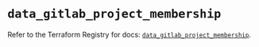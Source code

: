 # `data_gitlab_project_membership`

Refer to the Terraform Registry for docs: [`data_gitlab_project_membership`](https://registry.terraform.io/providers/gitlabhq/gitlab/16.10.0/docs/data-sources/project_membership).
